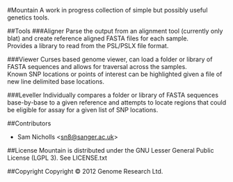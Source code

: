#Mountain
A work in progress collection of simple but possibly useful genetics tools.

##Tools
###Aligner
Parse the output from an alignment tool (currently only blat) and create reference aligned FASTA files for each sample.<br />
Provides a library to read from the PSL/PSLX file format.

###Viewer
Curses based genome viewer, can load a folder or library of FASTA sequences and allows for traversal across the samples.
<br />Known SNP locations or points of interest can be highlighted given a file of new line delimited base locations.

###Leveller
Individually compares a folder or library of FASTA sequences base-by-base to a given reference and attempts to locate regions that could be eligible for assay for a given list of SNP locations.

##Contributors
* Sam Nicholls &lt;sn8@sanger.ac.uk&gt;

##License
Mountain is distributed under the GNU Lesser General Public License (LGPL 3).
See LICENSE.txt

##Copyright
Copyright &copy; 2012 Genome Research Ltd.
